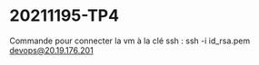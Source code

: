 # 20211195-TP4
Commande pour connecter la vm à la clé ssh : 
ssh -i id_rsa.pem devops@20.19.176.201
